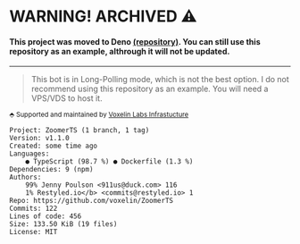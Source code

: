 # WARNING! ARCHIVED ⚠
#### This project was moved to Deno [(repository)](https://github.com/voxelin/ZoomerDeno). You can still use this repository as an example, althrough it will not be updated.
-----
> This bot is in Long-Polling mode, which is not the best option. I do not recommend using this repository as an example. You will need a VPS/VDS to host it.

<sup>⬘ Supported and maintained by [Voxelin Labs Infrastucture](https://www.ieljit.lol)</sup>

```
Project: ZoomerTS (1 branch, 1 tag)
Version: v1.1.0
Created: some time ago
Languages:
    ● TypeScript (98.7 %) ● Dockerfile (1.3 %)
Dependencies: 9 (npm)
Authors:
    99% Jenny Poulson <911us@duck.com> 116
    1% Restyled.io</b> <commits@restyled.io> 1
Repo: https://github.com/voxelin/ZoomerTS
Commits: 122
Lines of code: 456
Size: 133.50 KiB (19 files)
License: MIT
```
